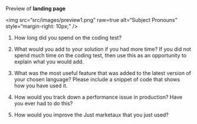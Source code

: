 Preview of **landing page**

<img
src=“src/images/preview1.png”
raw=true
alt=“Subject Pronouns”
style=“margin-right: 10px;”
/>

1. How long did you spend on the coding test?

2. What would you add to your solution if you had more time? If you did not spend much time on the coding test, then use this as an opportunity to explain what you would add.

3. What was the most useful feature that was added to the latest version of your chosen language? Please include a snippet of code that shows how you have used it.

4. How would you track down a performance issue in production? Have you ever had to do this?

5. How would you improve the Just marketaux that you just used?

